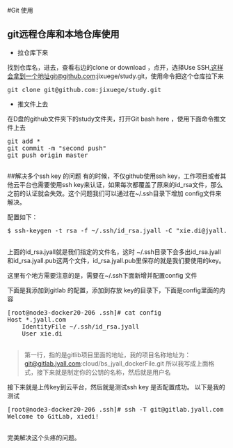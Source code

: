 #Git 使用

## git远程仓库和本地仓库使用

* 拉仓库下来

找到仓库名，进去，查看右边的clone or download ，点开，选择Use SSH,这样会拿到一个地址git@github.com:jixuege/study.git，使用命令把这个仓库拉下来
<pre>
git clone git@github.com:jixuege/study.git
</pre>

* 推文件上去

在D盘的github文件夹下的study文件夹，打开Git bash here ，使用下面命令推文件上去
<pre>
git add *
git commit -m "second push"
git push origin master
</pre>

##
##解决多个ssh  key 的问题
有的时候，不仅github使用ssh key，工作项目或者其他云平台也需要使用ssh key来认证，如果每次都覆盖了原来的id_rsa文件，那么之前的认证就会失效。这个问题我们可以通过在~/.ssh目录下增加 config文件来解决。

配置如下：

<pre>
$ ssh-keygen -t rsa -f ~/.ssh/id_rsa.jyall -C "xie.di@jyall.com"

</pre>

上面的id_rsa.jyall就是我们指定的文件名，这时 ~/.ssh目录下会多出id_rsa.jyall 和id_rsa.jyall.pub这两个文件，id_rsa.jyall.pub里保存的就是我们要使用的key。

这里有个地方需要注意的是，需要在~/.ssh下面新增并配置config 文件

下面是我添加到gitlab 的配置，添加到存放 key的目录下，下面是config里面的内容
<pre>
[root@node3-docker20-206 .ssh]# cat config 
Host *.jyall.com 
    IdentityFile ~/.ssh/id_rsa.jyall
    User xie.di

</pre>
>第一行，指的是gitlib项目里面的地址，我的项目名称地址为：git@gitlab.jyall.com:cloud/bs_jyall_dockerFile.git
>所以我写成上面格式，接下来就是制定你的公钥的名称，然后就是用户名

接下来就是上传key到云平台，然后就是测试ssh key 是否配置成功。
以下是我的测试
<pre>
[root@node3-docker20-206 .ssh]# ssh -T git@gitlab.jyall.com
Welcome to GitLab, xiedi!

</pre>
完美解决这个头疼的问题。
